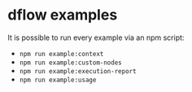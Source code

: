 # dflow examples

It is possible to run every example via an npm script:

* `npm run example:context`
* `npm run example:custom-nodes`
* `npm run example:execution-report`
* `npm run example:usage`

